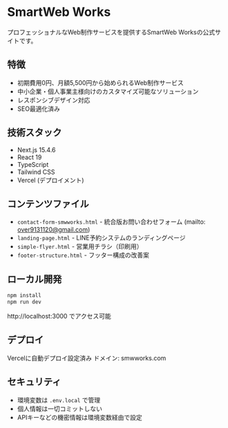 # SmartWeb Works

プロフェッショナルなWeb制作サービスを提供するSmartWeb Worksの公式サイトです。

## 特徴

- 初期費用0円、月額5,500円から始められるWeb制作サービス
- 中小企業・個人事業主様向けのカスタマイズ可能なソリューション
- レスポンシブデザイン対応
- SEO最適化済み

## 技術スタック

- Next.js 15.4.6
- React 19
- TypeScript
- Tailwind CSS
- Vercel (デプロイメント)

## コンテンツファイル

- `contact-form-smwworks.html` - 統合版お問い合わせフォーム (mailto: over9131120@gmail.com)
- `landing-page.html` - LINE予約システムのランディングページ
- `simple-flyer.html` - 営業用チラシ（印刷用）
- `footer-structure.html` - フッター構成の改善案

## ローカル開発

```bash
npm install
npm run dev
```

http://localhost:3000 でアクセス可能

## デプロイ

Vercelに自動デプロイ設定済み
ドメイン: smwworks.com

## セキュリティ

- 環境変数は `.env.local` で管理
- 個人情報は一切コミットしない
- APIキーなどの機密情報は環境変数経由で設定